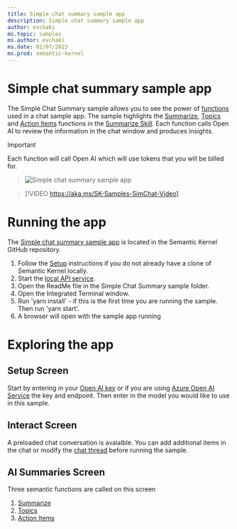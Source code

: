 ```yaml
---
title: Simple chat summary sample app
description: Simple chat summary sample app
author: evchaki
ms.topic: samples
ms.author: evchaki
ms.date: 02/07/2023
ms.prod: semantic-kernel
---
```

# Simple chat summary sample app
The Simple Chat Summary sample allows you to see the power of [functions](/semantic-kernel/skills/skfunctions) used in a chat sample app.  The sample highlights the [Summarize](https://github.com/microsoft/semantic-kernel/tree/main/samples/skills/SummarizeSkill/Summarize), [Topics](https://github.com/microsoft/semantic-kernel/tree/main/samples/skills/SummarizeSkill/Topics) and [Action Items](https://github.com/microsoft/semantic-kernel/tree/main/samples/skills/SummarizeSkill/ActionItems) functions in the [Summarize Skill](https://github.com/microsoft/semantic-kernel/tree/main/samples/skills/SummarizeSkill).  Each function calls Open AI to review the information in the chat window and produces insights.   

> [!IMPORTANT]
> Each function will call Open AI which will use tokens that you will be billed for. 

> ![Simple chat summary sample app](/media/Simple_Chat_Summary_AnimGif.gif)

> [!VIDEO https://aka.ms/SK-Samples-SimChat-Video]

# Running the app
The [Simple chat summary sample app](https://github.com/microsoft/semantic-kernel/tree/main/samples/starter-chat-webapp-react) is located in the Semantic Kernel GitHub repository.

1) Follow the [Setup](/semantic-kernel/getting-started) instructions if you do not already have a clone of Semantic Kernel locally.
2) Start the [local API service](https://github.com/microsoft/semantic-kernel/tree/main/samples/starter-api-azure-function).
3) Open the ReadMe file in the Simple Chat Summary sample folder.
4) Open the Integrated Terminal window.
5) Run 'yarn install' - if this is the first time you are running the sample.  Then run 'yarn start'.
6) A browser will open with the sample app running

# Exploring the app

## Setup Screen
Start by entering in your [Open AI key](https://openai.com/api/) or if you are using [Azure Open AI Service](https://learn.microsoft.com/azure/cognitive-services/openai/quickstart) the key and endpoint.  Then enter in the model you would like to use in this sample.

## Interact Screen
A preloaded chat conversation is avaialble.  You can add additional items in the chat or modify the [chat thread](https://github.com/microsoft/semantic-kernel/blob/main/samples/starter-chat-webapp-react/src/components/chat/ChatThread.ts) before running the sample. 

## AI Summaries Screen
Three semantic functions are called on this screen
1) [Summarize](https://github.com/microsoft/semantic-kernel/tree/main/samples/skills/SummarizeSkill/Summarize)
2) [Topics](https://github.com/microsoft/semantic-kernel/tree/main/samples/skills/SummarizeSkill/Topics) 
3) [Action Items](https://github.com/microsoft/semantic-kernel/tree/main/samples/skills/SummarizeSkill/ActionItems) 
